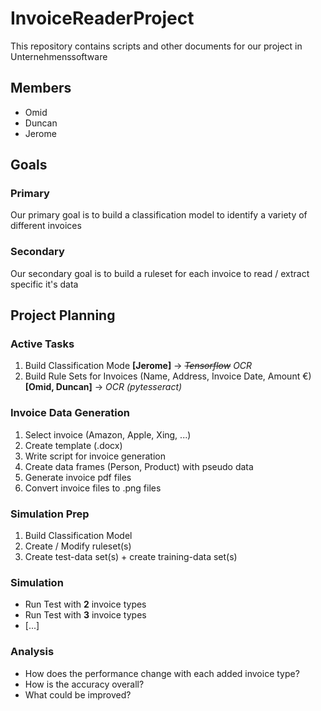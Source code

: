 # InvoiceReaderProject
This repository contains scripts and other documents for our project in Unternehmenssoftware

## Members
- Omid
- Duncan
- Jerome

## Goals

### Primary

Our primary goal is to build a classification model to identify a variety of different invoices

### Secondary

Our secondary goal is to build a ruleset for each invoice to read / extract specific it's data

## Project Planning

### Active Tasks
1. Build Classification Mode **[Jerome]** -> ~~*Tensorflow*~~ *OCR*
2. Build Rule Sets for Invoices (Name, Address, Invoice Date, Amount €) **[Omid, Duncan]** -> *OCR (pytesseract)*

### Invoice Data Generation
1. Select invoice (Amazon, Apple, Xing, ...)
2. Create template (.docx)
3. Write script for invoice generation
4. Create data frames (Person, Product) with pseudo data
5. Generate invoice pdf files
6. Convert invoice files to .png files

### Simulation Prep
1. Build Classification Model
2. Create / Modify ruleset(s)
3. Create test-data set(s) + create training-data set(s)

### Simulation
- Run Test with **2** invoice types
- Run Test with **3** invoice types 
- [...]
### Analysis
- How does the performance change with each added invoice type?
- How is the accuracy overall?
- What could be improved?
